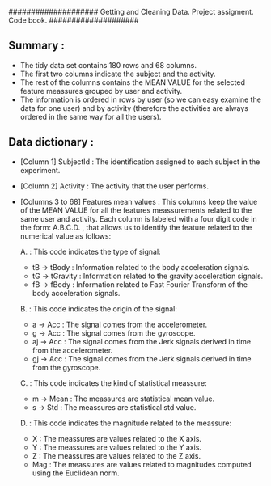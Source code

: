 #################### Getting and Cleaning Data. Project assigment. Code book. #################### 

Summary :
--------------------------------------------------------
- The tidy data set contains 180 rows and 68 columns. 
- The first two columns indicate the subject and the activity.
- The rest of the columns contains the MEAN VALUE for the selected feature meassures grouped by user and activity. 
- The information is ordered in rows by user (so we can easy examine the data for one user) 
and by activity (therefore the activities are always ordered in the same way for all the users).

Data dictionary :
-------------------------------------------------------
- [Column 1] SubjectId : The identification assigned to each subject in the experiment.
- [Column 2] Activity : The activity that the user performs.
- [Columns 3 to 68] Features mean values : This columns keep the value of the MEAN VALUE
for all the features meassurements related to the same user and activity. Each column
is labeled with a four digit code in the form: 
                                  A.B.C.D. 
, that allows us to identify the feature related to the numerical value as follows:

  A. : This code indicates the type of signal:
    * tB -> tBody : Information related to the body acceleration signals.
    * tG -> tGravity : Information related to the gravity acceleration signals.
    * fB -> fBody : Information related to Fast Fourier Transform of the body acceleration signals.
    
  B. : This code indicates the origin of the signal:
    * a -> Acc : The signal comes from the accelerometer.
    * g -> Acc : The signal comes from the gyroscope.
    * aj -> Acc : The signal comes from the Jerk signals derived in time from the accelerometer.
    * gj -> Acc : The signal comes from the Jerk signals derived in time from the gyroscope.
    
  C. : This code indicates the kind of statistical meassure:
    * m -> Mean : The meassures are statistical mean value.
    * s -> Std : The meassures are statistical std value.
    
  D. : This code indicates the magnitude related to the meassure:
    * X : The meassures are values related to the X axis.
    * Y : The meassures are values related to the Y axis.
    * Z : The meassures are values related to the Z axis.
    * Mag : The meassures are values related to magnitudes computed using the Euclidean norm.
    
    
    